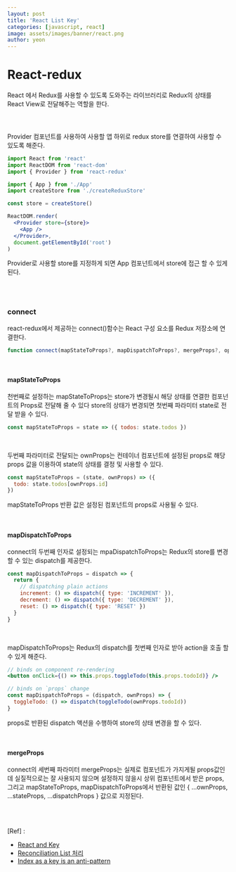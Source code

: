 ```yaml
---
layout: post
title: 'React List Key'
categories: [javascript, react]
image: assets/images/banner/react.png
author: yeon
---
```


# React-redux

React 에서 Redux를 사용할 수 있도록 도와주는 라이브러리로 Redux의 상태를 React View로 전달해주는 역할을 한다. <br>

<br>

### <Provider>

Provider 컴포넌트를 사용하여 사용할 앱 하위로 redux store를 연결하여 사용할 수 있도록 해준다. <br>

```jsx
import React from 'react'
import ReactDOM from 'react-dom'
import { Provider } from 'react-redux'

import { App } from './App'
import createStore from './createReduxStore'

const store = createStore()

ReactDOM.render(
  <Provider store={store}>
    <App />
  </Provider>,
  document.getElementById('root')
)
```

Provider로 사용할 store를 지정하게 되면 App 컴포넌트에서 store에 접근 할 수 있게된다. <br>

<br><br>

### connect

react-redux에서 제공하는  connect()함수는 React 구성 요소를 Redux 저장소에 연결한다. <br>

```jsx
function connect(mapStateToProps?, mapDispatchToProps?, mergeProps?, options?)
```

<br>

#### mapStateToProps

천번째로 설정하는 mapStateToProps는 store가 변경될시 해당 상태를 연결한 컴포넌트의 Props로 전달해 줄 수 있다 store의 상태가 변경되면 첫번째 파라미터 state로 전달 받을 수 있다. <br>

```jsx
const mapStateToProps = state => ({ todos: state.todos })
```

<br>

두번째 파라미터로 전달되는 ownProps는 컨테이너 컴포넌트에 설정된 props로 해당 props 값을 이용하여 state의 상태를 결정 및 사용할 수 있다.

```jsx
const mapStateToProps = (state, ownProps) => ({
  todo: state.todos[ownProps.id]
})
```

mapStateToProps 반환 값은 설정된 컴포넌트의 props로 사용될 수 있다. <br>

<br>

#### mapDispatchToProps

connect의 두번째 인자로 설정되는 mpaDispatchToProps는 Redux의 store를 변경 할 수 있는 dispatch를 제공한다. <br>

```jsx
const mapDispatchToProps = dispatch => {
  return {
    // dispatching plain actions
    increment: () => dispatch({ type: 'INCREMENT' }),
    decrement: () => dispatch({ type: 'DECREMENT' }),
    reset: () => dispatch({ type: 'RESET' })
  }
}
```

<br>

mapDispatchToProps는 Redux의 dispatch를 첫번째 인자로 받아 action을 호출 할 수 있게 해준다. <br>

```jsx
// binds on component re-rendering
<button onClick={() => this.props.toggleTodo(this.props.todoId)} />

// binds on `props` change
const mapDispatchToProps = (dispatch, ownProps) => {
  toggleTodo: () => dispatch(toggleTodo(ownProps.todoId))
}
```

props로 반환된 dispatch 액션을 수행하여 store의 상태 변경을 할 수 있다.

<br>

#### mergeProps

connect의 세번째 파라미터 mergeProps는 실제로 컴포넌트가 가지게될 props값인데 실질적으로는 잘 사용되지 않으며 설정하지 않을시 상위 컴포넌트에서 받은 props, 그리고 mapStateToProps, mapDispatchToProps에서 반환된 값인 { ...ownProps, ...stateProps, ...dispatchProps } 값으로 지정된다.

<br><br>

[Ref] :

- [React and Key](https://ko.reactjs.org/docs/lists-and-keys.html)
- [Reconciliation List 처리](https://ko.reactjs.org/docs/reconciliation.html#recursing-on-children)
- [Index as a key is an anti-pattern](https://medium.com/@robinpokorny/index-as-a-key-is-an-anti-pattern-e0349aece318)

<br><br><br>